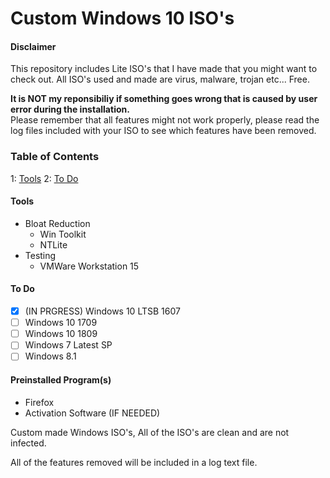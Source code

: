 # Custom Windows 10 ISO's

#### Disclaimer
This repository includes Lite ISO's that I have made that you might want to check out. All ISO's used and made are virus, malware, trojan etc... Free. <br />

**It is NOT my reponsibiliy if something goes wrong that is caused by user error during the installation.** <br />
Please remember that all features might not work properly, please read the log files included with your ISO to see which features have been removed.

### Table of Contents
1: [Tools](https://github.com/Nex-ISO/lite-iso#tools)
2: [To Do](https://github.com/Nex-ISO/lite-iso#iso-tasklist)

#### Tools
- Bloat Reduction
  * Win Toolkit
  * NTLite 
- Testing
  * VMWare Workstation 15

#### To Do
- [x] (IN PRGRESS) Windows 10 LTSB 1607
- [ ] Windows 10 1709
- [ ] Windows 10 1809
- [ ] Windows 7 Latest SP
- [ ] Windows 8.1

#### Preinstalled Program(s)
* Firefox
* Activation Software (IF NEEDED)

Custom made Windows ISO's, All of the ISO's are clean and are not infected.

All of the features removed will be included in a log text file.




